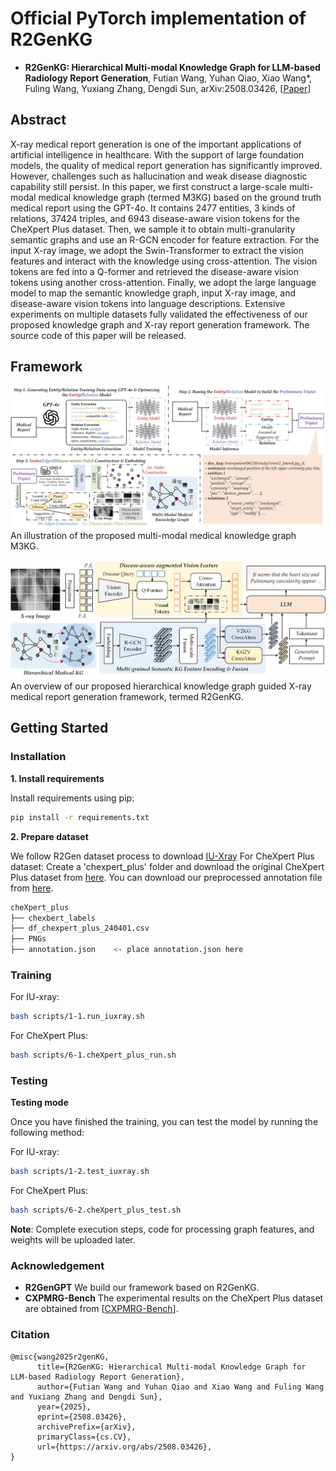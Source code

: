 # Official PyTorch implementation of R2GenKG 

* **R2GenKG: Hierarchical Multi-modal Knowledge Graph for LLM-based Radiology Report Generation**, 
  Futian Wang, Yuhan Qiao, Xiao Wang*, Fuling Wang, Yuxiang Zhang, Dengdi Sun, 
  arXiv:2508.03426,
  [[Paper](https://arxiv.org/abs/2508.03426)] 

## Abstract 
X-ray medical report generation is one of the important applications of artificial intelligence in healthcare. With the support of large foundation models, the quality of medical report generation has significantly improved. However, challenges such as hallucination and weak disease diagnostic capability still persist. In this paper, we first construct a large-scale multi-modal medical knowledge graph (termed M3KG) based on the ground truth medical report using the GPT-4o. It contains 2477 entities, 3 kinds of relations, 37424 triples, and 6943 disease-aware vision tokens for the CheXpert Plus dataset. Then, we sample it to obtain multi-granularity semantic graphs and use an R-GCN encoder for feature extraction. For the input X-ray image, we adopt the Swin-Transformer to extract the vision features and interact with the knowledge using cross-attention. The vision tokens are fed into a Q-former and retrieved the disease-aware vision tokens using another cross-attention. Finally, we adopt the large language model to map the semantic knowledge graph, input X-ray image, and disease-aware vision tokens into language descriptions. Extensive experiments on multiple datasets fully validated the effectiveness of our proposed knowledge graph and X-ray report generation framework. The source code of this paper will be released. 



## Framework  

![overview](https://github.com/Event-AHU/Medical_Image_Analysis/blob/main/R2GenKG/figures/KG_construction.jpg)
An illustration of the proposed multi-modal medical knowledge graph M3KG.

![overview](https://github.com/Event-AHU/Medical_Image_Analysis/blob/main/R2GenKG/figures/R2GenKG_framework.jpg)
An overview of our proposed hierarchical knowledge graph guided X-ray medical report generation framework, termed R2GenKG.


## Getting Started
### Installation

**1. Install requirements**

Install requirements using pip:

```bash
pip install -r requirements.txt
```


**2. Prepare dataset**

We follow R2Gen dataset process to download [IU-Xray](https://drive.google.com/file/d/1c0BXEuDy8Cmm2jfN0YYGkQxFZd2ZIoLg/view) 
For CheXpert Plus dataset: Create a 'chexpert_plus' folder and download the original CheXpert Plus dataset from [here](https://stanfordaimi.azurewebsites.net/datasets/5158c524-d3ab-4e02-96e9-6ee9efc110a1). You can download our preprocessed annotation file from [here](https://drive.google.com/file/d/1vjh8GXaFQYJXJeLaxLnFtvZxuSZscQd_/view?usp=sharing).



```bash
cheXpert_plus 
├── chexbert_labels
├── df_chexpert_plus_240401.csv
├── PNGs
├── annotation.json    <- place annotation.json here
```


### Training

For IU-xray:
```bash
bash scripts/1-1.run_iuxray.sh
```

For CheXpert Plus:
```bash
bash scripts/6-1.cheXpert_plus_run.sh
```

### Testing 

**Testing mode**

Once you have finished the training, you can test the model by running the following method:

For IU-xray:
```bash
bash scripts/1-2.test_iuxray.sh
```

For CheXpert Plus:
```bash
bash scripts/6-2.cheXpert_plus_test.sh
```

**Note**: Complete execution steps, code for processing graph features, and weights will be uploaded later.



### Acknowledgement
* **R2GenGPT** We build our framework based on R2GenKG. 
* **CXPMRG-Bench** The experimental results on the CheXpert Plus dataset are obtained from
  [[CXPMRG-Bench](https://arxiv.org/abs/2410.00379)].


  

### Citation
```
@misc{wang2025r2genKG,
      title={R2GenKG: Hierarchical Multi-modal Knowledge Graph for LLM-based Radiology Report Generation}, 
      author={Futian Wang and Yuhan Qiao and Xiao Wang and Fuling Wang and Yuxiang Zhang and Dengdi Sun},
      year={2025},
      eprint={2508.03426},
      archivePrefix={arXiv},
      primaryClass={cs.CV},
      url={https://arxiv.org/abs/2508.03426}, 
}
```


